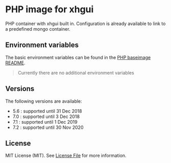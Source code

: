 PHP image for xhgui
===================

PHP container with xhgui built in. Configuration is already available to link
to a predefined mongo container.

Environment variables
---------------------

The basic environment variables can be found in the [PHP baseimage
README](https://github.com/dockerwest/php/blob/master/README.md).

> Currently there are no additional environment variables

Versions
--------

The following versions are available:
- 5.6 : supported until 31 Dec 2018
- 7.0 : supported until 3 Dec 2018
- 7.1 : supported until 1 Dec 2019
- 7.2 : supported until 30 Nov 2020

License
-------

MIT License (MIT). See [License File](LICENSE.md) for more information.
